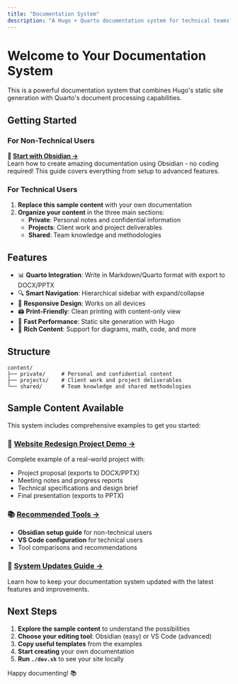 ```yaml
---
title: "Documentation System"
description: "A Hugo + Quarto documentation system for technical teams"
---
```


# Welcome to Your Documentation System

This is a powerful documentation system that combines Hugo's static site generation with Quarto's document processing capabilities.

## Getting Started

### For Non-Technical Users
**📝 [Start with Obsidian →](./shared/getting-started-with-obsidian/)**  
Learn how to create amazing documentation using Obsidian - no coding required! This guide covers everything from setup to advanced features.

### For Technical Users  
1. **Replace this sample content** with your own documentation
2. **Organize your content** in the three main sections:
   - **Private**: Personal notes and confidential information
   - **Projects**: Client work and project deliverables  
   - **Shared**: Team knowledge and methodologies

## Features

- 📊 **Quarto Integration**: Write in Markdown/Quarto format with export to DOCX/PPTX
- 🔍 **Smart Navigation**: Hierarchical sidebar with expand/collapse
- 📱 **Responsive Design**: Works on all devices
- 🖨️ **Print-Friendly**: Clean printing with content-only view
- 🚀 **Fast Performance**: Static site generation with Hugo
- 📝 **Rich Content**: Support for diagrams, math, code, and more

## Structure

```
content/
├── private/     # Personal and confidential content
├── projects/    # Client work and project deliverables
└── shared/      # Team knowledge and shared methodologies
```

## Sample Content Available

This system includes comprehensive examples to get you started:

### 🏢 [Website Redesign Project Demo →](./projects/website-redesign-demo/)
Complete example of a real-world project with:
- Project proposal (exports to DOCX/PPTX)
- Meeting notes and progress reports
- Technical specifications and design brief
- Final presentation (exports to PPTX)

### 📚 [Recommended Tools →](./shared/recommended-tools/)
- **Obsidian setup guide** for non-technical users
- **VS Code configuration** for technical users
- Tool comparisons and recommendations

### 🔄 [System Updates Guide →](./shared/system-updates/)
Learn how to keep your documentation system updated with the latest features and improvements.

## Next Steps

1. **Explore the sample content** to understand the possibilities
2. **Choose your editing tool**: Obsidian (easy) or VS Code (advanced)
3. **Copy useful templates** from the examples
4. **Start creating** your own documentation
5. **Run `./dev.sh`** to see your site locally

Happy documenting! 📚